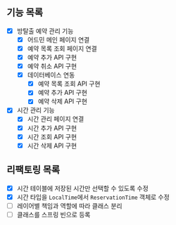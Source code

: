 ## 기능 목록

- [x] 방탈출 예약 관리 기능
  - [x] 어드민 메인 페이지 연결
  - [x] 예약 목록 조회 페이지 연결
  - [x] 예약 추가 API 구현
  - [x] 예약 취소 API 구현
  - [x] 데이터베이스 연동
    - [x] 예약 목록 조회 API 구현
    - [x] 예약 추가 API 구현
    - [x] 예약 삭제 API 구현
- [x] 시간 관리 기능
  - [x] 시간 관리 페이지 연결 
  - [x] 시간 추가 API 구현
  - [x] 시간 조회 API 구현
  - [x] 시간 삭제 API 구현

## 리팩토링 목록

- [x] 시간 테이블에 저장된 시간만 선택할 수 있도록 수정
- [x] 시간 타입을 `LocalTime`에서 `ReservationTime` 객체로 수정
- [ ] 레이어별 책임과 역할에 따라 클래스 분리
- [ ] 클래스를 스프링 빈으로 등록

